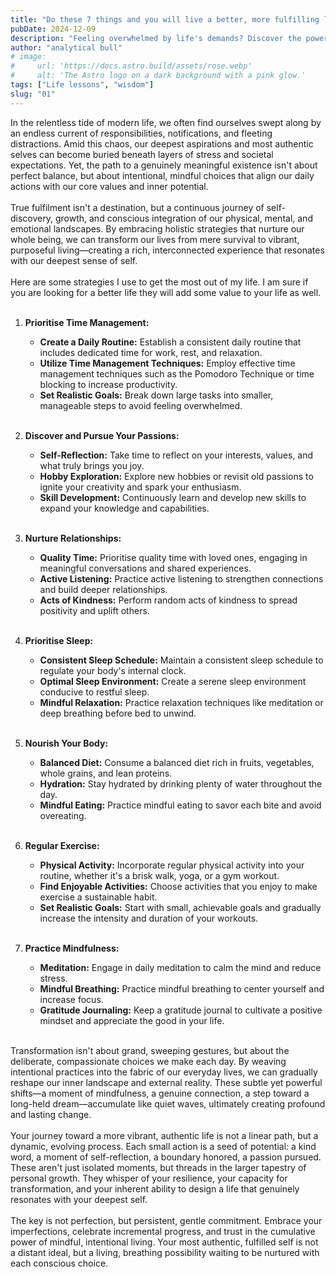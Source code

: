 ```yaml
---
title: "Do these 7 things and you will live a better, more fulfilling life."
pubDate: 2024-12-09
description: "Feeling overwhelmed by life's demands? Discover the power of intentional living and unlock your true potential. This post explores practical strategies to prioritize your well-being, cultivate meaningful connections, and pursue your passions. Let's embark on a journey towards a more fulfilling and authentic life, one conscious choice at a time."
author: "analytical bull"
# image:
#     url: 'https://docs.astro.build/assets/rose.webp'
#     alt: 'The Astro logo on a dark background with a pink glow.'
tags: ["Life lessons", "wisdom"]
slug: "01"
---
```


In the relentless tide of modern life, we often find ourselves swept along by an endless current of responsibilities, notifications, and fleeting distractions. Amid this chaos, our deepest aspirations and most authentic selves can become buried beneath layers of stress and societal expectations. Yet, the path to a genuinely meaningful existence isn't about perfect balance, but about intentional, mindful choices that align our daily actions with our core values and inner potential.
<br />
<br />
True fulfilment isn't a destination, but a continuous journey of self-discovery, growth, and conscious integration of our physical, mental, and emotional landscapes. By embracing holistic strategies that nurture our whole being, we can transform our lives from mere survival to vibrant, purposeful living—creating a rich, interconnected experience that resonates with our deepest sense of self.
<br />
<br />
Here are some strategies I use to get the most out of my life. I am sure if you are looking for a better life they will add some value to your life as well.
<br />
<br />

1. **Prioritise Time Management:**

   - **Create a Daily Routine:** Establish a consistent daily routine that includes dedicated time for work, rest, and relaxation.
   - **Utilize Time Management Techniques:** Employ effective time management techniques such as the Pomodoro Technique or time blocking to increase productivity.
   - **Set Realistic Goals:** Break down large tasks into smaller, manageable steps to avoid feeling overwhelmed.
     <br />
     <br />

2. **Discover and Pursue Your Passions:**

   - **Self-Reflection:** Take time to reflect on your interests, values, and what truly brings you joy.
   - **Hobby Exploration:** Explore new hobbies or revisit old passions to ignite your creativity and spark your enthusiasm.
   - **Skill Development:** Continuously learn and develop new skills to expand your knowledge and capabilities.
     <br />
     <br />

3. **Nurture Relationships:**

   - **Quality Time:** Prioritise quality time with loved ones, engaging in meaningful conversations and shared experiences.
   - **Active Listening:** Practice active listening to strengthen connections and build deeper relationships.
   - **Acts of Kindness:** Perform random acts of kindness to spread positivity and uplift others.
     <br />
     <br />

4. **Prioritise Sleep:**

   - **Consistent Sleep Schedule:** Maintain a consistent sleep schedule to regulate your body's internal clock.
   - **Optimal Sleep Environment:** Create a serene sleep environment conducive to restful sleep.
   - **Mindful Relaxation:** Practice relaxation techniques like meditation or deep breathing before bed to unwind.
     <br />
     <br />

5. **Nourish Your Body:**

   - **Balanced Diet:** Consume a balanced diet rich in fruits, vegetables, whole grains, and lean proteins.
   - **Hydration:** Stay hydrated by drinking plenty of water throughout the day.
   - **Mindful Eating:** Practice mindful eating to savor each bite and avoid overeating.
     <br />
     <br />

6. **Regular Exercise:**

   - **Physical Activity:** Incorporate regular physical activity into your routine, whether it's a brisk walk, yoga, or a gym workout.
   - **Find Enjoyable Activities:** Choose activities that you enjoy to make exercise a sustainable habit.
   - **Set Realistic Goals:** Start with small, achievable goals and gradually increase the intensity and duration of your workouts.
     <br />
     <br />

7. **Practice Mindfulness:**

   - **Meditation:** Engage in daily meditation to calm the mind and reduce stress.
   - **Mindful Breathing:** Practice mindful breathing to center yourself and increase focus.
   - **Gratitude Journaling:** Keep a gratitude journal to cultivate a positive mindset and appreciate the good in your life.

<br />
Transformation isn't about grand, sweeping gestures, but about the deliberate, compassionate choices we make each day. By weaving intentional practices into the fabric of our everyday lives, we can gradually reshape our inner landscape and external reality. These subtle yet powerful shifts—a moment of mindfulness, a genuine connection, a step toward a long-held dream—accumulate like quiet waves, ultimately creating profound and lasting change.
<br />
<br />
Your journey toward a more vibrant, authentic life is not a linear path, but a dynamic, evolving process. Each small action is a seed of potential: a kind word, a moment of self-reflection, a boundary honored, a passion pursued. These aren't just isolated moments, but threads in the larger tapestry of personal growth. They whisper of your resilience, your capacity for transformation, and your inherent ability to design a life that genuinely resonates with your deepest self.
<br />
<br />
The key is not perfection, but persistent, gentle commitment. Embrace your imperfections, celebrate incremental progress, and trust in the cumulative power of mindful, intentional living. Your most authentic, fulfilled self is not a distant ideal, but a living, breathing possibility waiting to be nurtured with each conscious choice.

